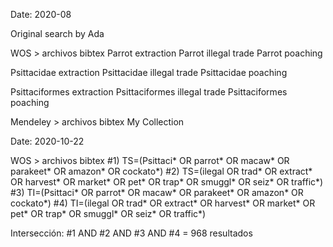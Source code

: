 Date: 2020-08

Original search by Ada

WOS > archivos bibtex
Parrot extraction
Parrot illegal trade
Parrot poaching

Psittacidae extraction
Psittacidae illegal trade
Psittacidae poaching

Psittaciformes extraction
Psittaciformes illegal trade
Psittaciformes poaching

Mendeley > archivos bibtex
My Collection


Date: 2020-10-22

WOS > archivos bibtex
#1) TS=(Psittaci* OR parrot* OR macaw* OR parakeet* OR amazon* OR cockato*)
#2) TS=(ilegal OR trad* OR extract* OR harvest* OR market* OR pet* OR trap* OR smuggl* OR seiz* OR traffic*)
#3) TI=(Psittaci* OR parrot* OR macaw* OR parakeet* OR amazon* OR cockato*)
#4) TI=(ilegal OR trad* OR extract* OR harvest* OR market* OR pet* OR trap* OR smuggl* OR seiz* OR traffic*)

Intersección: #1 AND #2 AND #3 AND #4 = 968 resultados
